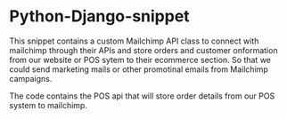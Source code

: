 # Python-Django-snippet

This snippet contains a custom Mailchimp API class to connect with mailchimp through their APIs and store orders and customer onformation from our website or POS sytem to their ecommerce section. So that we could send marketing mails or other promotinal emails from Mailchimp campaigns.

The code contains the POS api that will store order details from our POS system to mailchimp.
